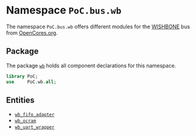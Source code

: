# Namespace `PoC.bus.wb`

The namespace `PoC.bus.wb` offers different modules for the
[WISHBONE][wishbone] bus from [OpenCores.org][opencores].

 [wishbone]:	http://opencores.org/opencores,wishbone
 [opencores]:	http://opencores.org/

## Package

The package [`wb`][wb.pkg] holds all component declarations for this namespace.

```VHDL
library PoC;
use     PoC.wb.all;
```


## Entities

 -  [`wb_fifo_adapter`][wb_fifo_adapter]
 -  [`wb_ocram`][wb_ocram]
 -  [`wb_uart_wrapper`][wb_uart_wrapper]


 [wb.pkg]:			wb.pkg.vhdl

 [wb_fifo_adapter]:	wb_fifo_adapter.vhdl
 [wb_ocram]:		wb_ocram.vhdl
 [wb_uart_wrapper]:	wb_uart_wrapper.vhdl
